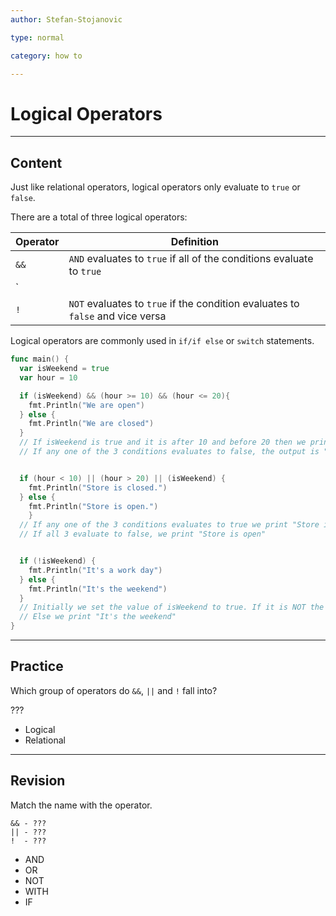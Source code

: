 ```yaml
---
author: Stefan-Stojanovic

type: normal

category: how to

---
```


# Logical Operators

---
## Content

Just like relational operators, logical operators only evaluate to `true` or `false`.

There are a total of three logical operators:

| Operator | Definition                                                                     |
|----------|--------------------------------------------------------------------------------|
| `&&`     | `AND` evaluates to `true` if all of the conditions evaluate to `true`          |
| `||`     | `OR` evaluates to `true` if at least one condition evaluates to `true`         |
| `!`      | `NOT` evaluates to `true` if the condition evaluates to `false` and vice versa |


Logical operators are commonly used in `if/if else` or `switch` statements.

```go
func main() {
  var isWeekend = true
  var hour = 10

  if (isWeekend) && (hour >= 10) && (hour <= 20){
    fmt.Println("We are open")
  } else {
    fmt.Println("We are closed")
  }
  // If isWeekend is true and it is after 10 and before 20 then we print "We are open"
  // If any one of the 3 conditions evaluates to false, the output is "We are closed" 


  if (hour < 10) || (hour > 20) || (isWeekend) {
    fmt.Println("Store is closed.")
  } else {
    fmt.Println("Store is open.")
	}
  // If any one of the 3 conditions evaluates to true we print "Store is closed"
  // If all 3 evaluate to false, we print "Store is open"


  if (!isWeekend) {
    fmt.Println("It's a work day")
  } else {
    fmt.Println("It's the weekend")
  }
  // Initially we set the value of isWeekend to true. If it is NOT the weekend we print, "It's a workday".
  // Else we print "It's the weekend"
}
```

---
## Practice

Which group of operators do `&&`, `||` and `!` fall into?

???

- Logical
- Relational

---
## Revision

Match the name with the operator.

```plain-text
&& - ???
|| - ???
!  - ???
```
- AND
- OR
- NOT
- WITH
- IF
